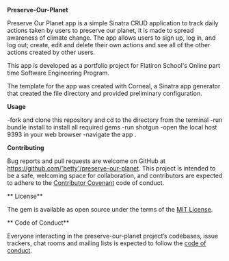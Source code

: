 **Preserve-Our-Planet**

Preserve Our Planet app is a simple Sinatra CRUD application to track daily actions taken by users to preserve our planet, it is made to spread awareness of climate change.
The app allows users to sign up, log in, and log out; create, edit and delete their own actions and see all of the other actions created by other users.

This app is developed as a portfolio project for Flatiron School's Online part time Software Engineering Program. 

The template for the app was created with Corneal, a Sinatra app generator that created the file directory and provided preliminary configuration.

**Usage**


-fork and clone this repository and cd to the directory from the terminal
-run bundle install to install all required gems
-run shotgun
-open the local host 9393 in your web browser
-navigate the app
.

**Contributing**

Bug reports and pull requests are welcome on GitHub at https://github.com/'betty'/preserve-our-planet. This project is intended to be a safe, welcoming space for collaboration, and contributors are expected to adhere to the [Contributor Covenant](http://contributor-covenant.org) code of conduct.

** License**

The gem is available as open source under the terms of the [MIT License](https://opensource.org/licenses/MIT).

** Code of Conduct**

Everyone interacting in the preserve-our-planet project’s codebases, issue trackers, chat rooms and mailing lists is expected to follow the [code of conduct](https://github.com/'betty'/preserve-our-planet/blob/master/CODE_OF_CONDUCT.md).